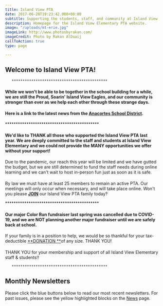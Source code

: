 ```yaml
---
title: Island View PTA
date: 2017-06-28T19:23:42.000+00:00
subtitle: Supporting the students, staff, and community at Island View Elementary.
description: Homepage for the Island View Elementary PTA website.
image: "/uploads/mt-erie.jpg"
imageLink: http://www.photosbyrakan.com/
imageCredit: Photo by Rakan AlDuaij
callToAction: true
type: page

---
```

## Welcome to Island View PTA!

       ********************************************

#### While we won't be able to be together in the school building for a while, we are still the Proud, Soarin' Island View Eagles, and our community is stronger than ever as we help each other through these strange days.  

#### Here is a link to the latest news from the [**Anacortes School District**](www.asd103.org "Anacortes School District").  

\********************************************

#### We'd like to THANK all those who supported the Island View PTA last year. We are deeply committed to the staff and students at Island View Elementary and we could not provide the MANY opportunities we offer without your support! 

####   
  
Due to the pandemic, our reach this year will be limited and we have gutted the budget, but we are still determined to fund the staff needs during online learning and we can't wait to host in-person fun just as soon as it is safe.

####   
  
By law we must have at least 25 members to remain an active PTA. Our meetings will only occur when necessary, and will take place online. Won't you please [**JOIN**](https://www.islandviewpta.org/membership/ "JOIN") our Island View PTA family today?

\********************************************

#### Our major Color Run fundraiser last spring was cancelled due to COVID-19, and we are NOT planning another major fundraiser until we are safely back at school. 

####   
  
If your family is in a position to help, we would be so thankful for your tax-deductible [**DONATION  **](https://www.islandviewpta.org/donate/ "DONATION")of any size. THANK YOU!

####   
  
THANK YOU for your membership and support of all Island View Elementary staff & students!!

       ********************************************

## Monthly Newsletters

Please click the blue buttons below to read our most recent newsletters.
For past issues, please see the yellow highlighted blocks on the [News](/news) page.